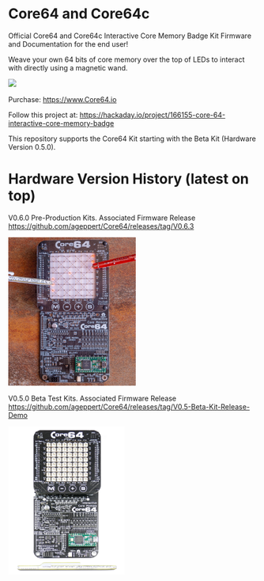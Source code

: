 # Core64 and Core64c
Official Core64 and Core64c Interactive Core Memory Badge Kit Firmware and Documentation for the end user!

Weave your own 64 bits of core memory over the top of LEDs to interact with directly using a magnetic wand.

<img src="Images/Core64v0.4_Draw_HI_Neon_Pixels.gif" height="300">

Purchase: https://www.Core64.io

Follow this project at: https://hackaday.io/project/166155-core-64-interactive-core-memory-badge

This repository supports the Core64 Kit starting with the Beta Kit (Hardware Version 0.5.0).

# Hardware Version History (latest on top)

V0.6.0 Pre-Production Kits. Associated Firmware Release https://github.com/ageppert/Core64/releases/tag/V0.6.3

<img src="Images/Core64v0.6_Completed_Kit.JPG" height="300">

V0.5.0 Beta Test Kits. Associated Firmware Release https://github.com/ageppert/Core64/releases/tag/V0.5-Beta-Kit-Release-Demo

<img src="Images/Core64v0.5_Completed_Beta_Kit.JPG" height="300">
